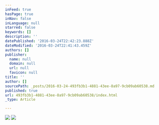 ```yaml
---
inFeed: true
hasPage: true
inNav: false
inLanguage: null
starred: false
keywords: []
description: ''
datePublished: '2016-03-24T22:42:23.888Z'
dateModified: '2016-03-24T22:41:43.459Z'
authors: []
publisher:
  name: null
  domain: null
  url: null
  favicon: null
title: ''
author: []
sourcePath: _posts/2016-03-24-493fb3b1-4881-43ee-8a97-9cb09ab60538.md
published: true
url: 493fb3b1-4881-43ee-8a97-9cb09ab60538/index.html
_type: Article

---
```

![](https://the-grid-user-content.s3-us-west-2.amazonaws.com/04456842-30ca-4603-a34d-b7a48fea3e73.jpg)
![](https://the-grid-user-content.s3-us-west-2.amazonaws.com/685a7d5c-c07b-49a4-b01d-0bea86fd1f26.jpg)